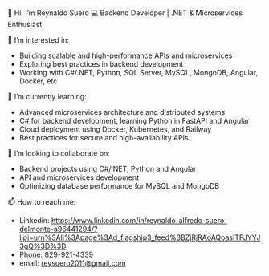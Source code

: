 👋 Hi, I’m Reynaldo Suero
💻 Backend Developer | .NET & Microservices Enthusiast

👀 I’m interested in:
* Building scalable and high-performance APIs and microservices
* Exploring best practices in backend development
* Working with C#/.NET, Python, SQL Server, MySQL, MongoDB, Angular, Docker, etc
  
🌱 I’m currently learning:
* Advanced microservices architecture and distributed systems
* C# for backend development, learning Python in FastAPI and Angular
* Cloud deployment using Docker, Kubernetes, and Railway
* Best practices for secure and high-availability APIs
  
💞️ I’m looking to collaborate on:
* Backend projects using C#/.NET, Python and Angular
* API and microservices development
* Optimizing database performance for MySQL and MongoDB

📫 How to reach me: 
* Linkedin: https://www.linkedin.com/in/reynaldo-alfredo-suero-delmonte-a96441294/?lipi=urn%3Ali%3Apage%3Ad_flagship3_feed%3BZjRjRAoAQoasITPJYYJ3gQ%3D%3D
* Phone: 829-921-4339
* email: reysuero2011@gmail.com
